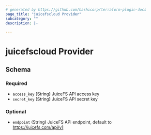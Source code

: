 ```yaml
---
# generated by https://github.com/hashicorp/terraform-plugin-docs
page_title: "juicefscloud Provider"
subcategory: ""
description: |-
  
---
```


# juicefscloud Provider





<!-- schema generated by tfplugindocs -->
## Schema

### Required

- `access_key` (String) JuiceFS API access key
- `secret_key` (String) JuiceFS API secret key

### Optional

- `endpoint` (String) JuiceFS API endpoint, default to https://juicefs.com/api/v1

